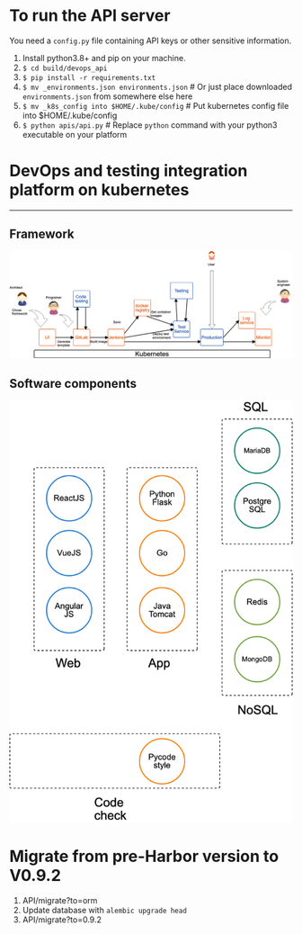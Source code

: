 # To run the API server
You need a `config.py` file containing API keys or other sensitive information.
1. Install python3.8+ and pip on your machine.
2. `$ cd build/devops_api`
3. `$ pip install -r requirements.txt`
4. `$ mv _environments.json environments.json` # Or just place downloaded `environments.json` from somewhere else here
5. `$ mv _k8s_config into $HOME/.kube/config` # Put kubernetes config file into $HOME/.kube/config
5. `$ python apis/api.py` # Replace `python` command with your python3 executable on your platform

# DevOps and testing integration platform on kubernetes

----
## Framework
![framework of the platform](docs/devops-framework.png)

## Software components
![framework of the platform](docs/devops-components.png)

# Migrate from pre-Harbor version to V0.9.2
1. API/migrate?to=orm
2. Update database with `alembic upgrade head`
3. API/migrate?to=0.9.2

